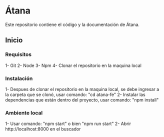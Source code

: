 # Átana

Este repositorio contiene el código y la documentación de Átana.

## Inicio

### Requisitos

1- Git
2- Node
3- Npm
4- Clonar el repositorio en la maquina local

### Instalación

1- Despues de clonar el repositorio en la maquina local, se debe ingresar a la carpeta que se clonó, usar comando:
"cd atana-fe"
2- Instalar las dependencias que están dentro del proyecto, usar comando:
"npm install"

### Ambiente local

1- Usar comando: "npm start" o bien "npm run start"
2- Abrir http://localhost:8000 en el buscador
